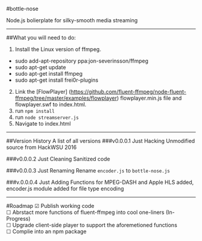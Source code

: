 #bottle-nose

Node.js bolierplate for silky-smooth media streaming

---
##What you will need to do:

1. Install the Linux version of ffmpeg.
  * sudo add-apt-repository ppa:jon-severinsson/ffmpeg
  * sudo apt-get update
  * sudo apt-get install ffmpeg
  * sudo apt-get install frei0r-plugins
2. Link the [FlowPlayer] (https://github.com/fluent-ffmpeg/node-fluent-ffmpeg/tree/master/examples/flowplayer) flowplayer.min.js file and flowplayer.swf to index.html.
3. run ```npm install```
4. run ```node streamserver.js```
5. Navigate to index.html

***

##Version History
A list of all versions
###v0.0.0.1 Just Hacking
Unmodified source from HackWSU 2016

###v0.0.0.2 Just Cleaning
Sanitized code

###v0.0.0.3 Just Renaming
Rename `encoder.js` to `bottle-nose.js`

###v.0.0.0.4 Just Adding
Functions for MPEG-DASH and Apple HLS added, encoder.js module added for file type encoding 

---
#Roadmap
☑ Publish working code <br>
☐ Abrstact more functions of fluent-ffmpeg into cool one-liners (In-Progress)<br>
☐ Upgrade client-side player to support the aforemetioned functions<br>
☐ Complie into an npm package
